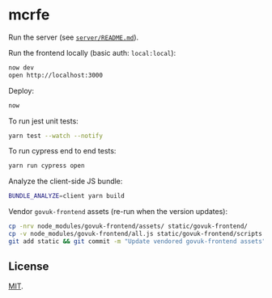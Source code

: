 # mcrfe

Run the server (see [`server/README.md`](server/README.md)).

Run the frontend locally (basic auth: `local:local`):

```bash
now dev
open http://localhost:3000
```

Deploy:

```bash
now
```

To run jest unit tests:

```bash
yarn test --watch --notify
```

To run cypress end to end tests:

```bash
yarn run cypress open
```

Analyze the client-side JS bundle:

```bash
BUNDLE_ANALYZE=client yarn build
```

Vendor `govuk-frontend` assets (re-run when the version updates):

```bash
cp -nrv node_modules/govuk-frontend/assets/ static/govuk-frontend/
cp -v node_modules/govuk-frontend/all.js static/govuk-frontend/scripts
git add static && git commit -m "Update vendored govuk-frontend assets"
```

## License

[MIT](LICENSE.txt).
